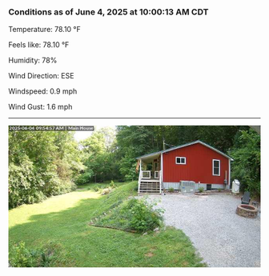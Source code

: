 ### Conditions as of June 4, 2025 at 10:00:13 AM CDT 

Temperature: 78.10 &deg;F

Feels like: 78.10 &deg;F

Humidity: 78%

Wind Direction: ESE

Windspeed: 0.9 mph

Wind Gust: 1.6 mph

---

<img src="./images/latest.jpeg"/>

